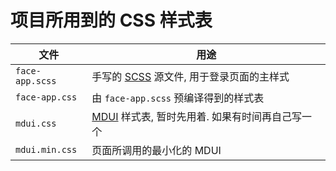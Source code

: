 # 项目所用到的 CSS 样式表

文件 | 用途
--- | ---
`face-app.scss` | 手写的 [SCSS](http://sass-lang.com/guide) 源文件, 用于登录页面的主样式
`face-app.css` | 由 `face-app.scss` 预编译得到的样式表
`mdui.css` | [MDUI](https://www.mdui.org/docs/) 样式表, 暂时先用着. 如果有时间再自己写一个
`mdui.min.css` | 页面所调用的最小化的 MDUI
